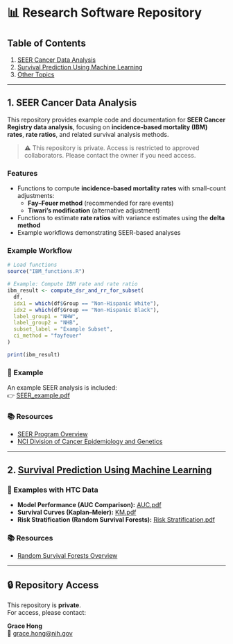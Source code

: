 # 📊 Research Software Repository

## Table of Contents
1. [SEER Cancer Data Analysis](#1-seer-cancer-data-analysis)
2. [Survival Prediction Using Machine Learning](#2-Survival-Prediction-Using-Machine-Learning)
3. [Other Topics](#3-other-topics)

---


## 1. SEER Cancer Data Analysis

This repository provides example code and documentation for **SEER Cancer Registry data analysis**, focusing on **incidence-based mortality (IBM) rates**, **rate ratios**, and related survival analysis methods.

> ⚠️ This repository is private. Access is restricted to approved collaborators. Please contact the owner if you need access.



###  Features
- Functions to compute **incidence-based mortality rates** with small-count adjustments:
  - **Fay–Feuer method** (recommended for rare events)  
  - **Tiwari’s modification** (alternative adjustment)  
- Functions to estimate **rate ratios** with variance estimates using the **delta method**  
- Example workflows demonstrating SEER-based analyses  



### Example Workflow

```r
# Load functions
source("IBM_functions.R")

# Example: Compute IBM rate and rate ratio
ibm_result <- compute_dsr_and_rr_for_subset(
  df,
  idx1 = which(df$Group == "Non-Hispanic White"),
  idx2 = which(df$Group == "Non-Hispanic Black"),
  label_group1 = "NHW",
  label_group2 = "NHB",
  subset_label = "Example Subset",
  ci_method = "fayfeuer"
)

print(ibm_result)
```


### 📄 Example 

An example SEER analysis is included:  
👉 [SEER_example.pdf](SEER_example.pdf)  



### 📚 Resources
- [SEER Program Overview](https://seer.cancer.gov/)  
- [NCI Division of Cancer Epidemiology and Genetics](https://dceg.cancer.gov/)  


---
## 2. [Survival Prediction Using Machine Learning](#2-survival-prediction-using-machine-learning)

### 📄 Examples with HTC Data  
- **Model Performance (AUC Comparison):** [AUC.pdf](model_auc_comparison.pdf)  
- **Survival Curves (Kaplan–Meier):** [KM.pdf](km_plots.pdf)  
- **Risk Stratification (Random Survival Forests):** [Risk Stratification.pdf](rsf_risk_groups.pdf)  

### 📚 Resources
- [Random Survival Forests Overview](https://www.randomforestsrc.org/articles/survival.html)  


---
## 🔒 Repository Access

This repository is **private**.  
For access, please contact:

**Grace Hong**  
📧 [grace.hong@nih.gov](mailto:grace.hong@nih.gov)  


